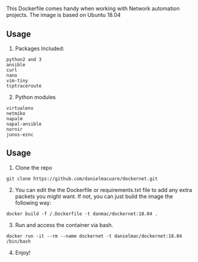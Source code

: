 # 

This Dockerfile comes handy when working with Network automation projects. The image is based on Ubuntu 18.04


## Usage
1. Packages Included:

```
python2 and 3
ansible
curl
nano
vim-tiny
tcptraceroute
```


2. Python modules
```
virtualenv
netmiko
napalm
napal-ansible
nornir
junos-eznc
```

## Usage
1. Clone the repo

```
git clone https://github.com/danielmacuare/dockernet.git
```

2. You can edit the the Dockerfile or requirements.txt file to add any extra packets you might want. If not, you can just build the image the following way:

```
docker build -f /.Dockerfile -t danmac/dockernet:18.04 .
```

3. Run and access the container via bash.
```
docker run -it --rm --name dockernet -t danielmac/dockernet:18.04 /bin/bash
```

4. Enjoy!
